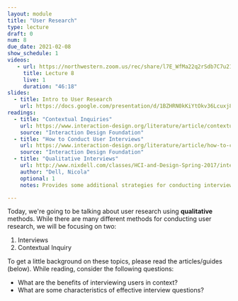 ```yaml
---
layout: module
title: "User Research"
type: lecture
draft: 0
num: 8
due_date: 2021-02-08
show_schedule: 1
videos:
   - url: https://northwestern.zoom.us/rec/share/l7E_WfMa22q2rSdb7C7u21Ok1Pl8WPjP57LwX4-p5E0l-DPLJeE0vbKOs5v8j0ZD.wn7t4stAMFXzFqc-?startTime=1612807241000
     title: Lecture 8
     live: 1
     duration: "46:18"
slides: 
  - title: Intro to User Research
    url: https://docs.google.com/presentation/d/1BZHRN0kKiYtOkv36Lcuxj83jm67aEIBjqx_xNlp-jD0/edit?usp=sharing
readings:
  - title: "Contextual Inquiries"
    url: https://www.interaction-design.org/literature/article/contextual-interviews-and-how-to-handle-them
    source: "Interaction Design Foundation"
  - title: "How to Conduct User Interviews"
    url: https://www.interaction-design.org/literature/article/how-to-conduct-user-interviews
    source: "Interaction Design Foundation"
  - title: "Qualitative Interviews"
    url: http://www.nixdell.com/classes/HCI-and-Design-Spring-2017/interview-strategies.pdf
    author: "Dell, Nicola"
    optional: 1
    notes: Provides some additional strategies for conducting interviews generally

---
```


Today, we're going to be talking about user research using **qualitative** methods. While there are many different methods for conducting user research, we will be focusing on two:
1. Interviews
2. Contextual Inquiry

To get a little background on these topics, please read the articles/guides (below). While reading, consider the following questions:

* What are the benefits of interviewing users in context?
* What are some characteristics of effective interview questions?